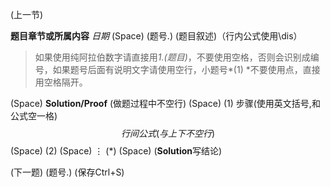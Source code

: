 (上一节)

**题目章节或所属内容**
*日期*
(Space)
(题号.) (题目叙述)（行内公式使用\dis）
>如果使用纯阿拉伯数字请直接用*1.(题目)*，不要使用空格，否则会识别成编号，如果题号后面有说明文字请使用空行，小题号*(1) *不要使用点，直接用空格隔开。

(Space)
**Solution/Proof** (做题过程中不空行)
(Space)
(1) 步骤(使用英文括号,和公式空一格)
$$
行间公式(与上下不空行)
$$
(Space)
(2) 
(Space)
$\vdots$
(*) 
(Space)
(**Solution**写结论)

(下一题)
(题号.)
(保存Ctrl+S)